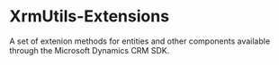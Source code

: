 # XrmUtils-Extensions
A set of extenion methods for entities and other components available through the Microsoft Dynamics CRM SDK.
